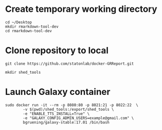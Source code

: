 # Create temporary working directory

``` 
cd ~/Desktop
mkdir rmarkdown-tool-dev
cd rmarkdown-tool-dev
```

# Clone repository to local

``` 
git clone https://github.com/statonlab/docker-GRReport.git

mkdir shed_tools
```

# Launch Galaxy container

``` 
sudo docker run -it --rm -p 8080:80 -p 8021:21 -p 8022:22  \
		-v $(pwd)/shed_tools:/export/shed_tools \
    	-e "ENABLE_TTS_INSTALL=True" \
    	-e "GALAXY_CONFIG_ADMIN_USERS=example@gmail.com" \
    	bgruening/galaxy-stable:17.01 /bin/bash
```
